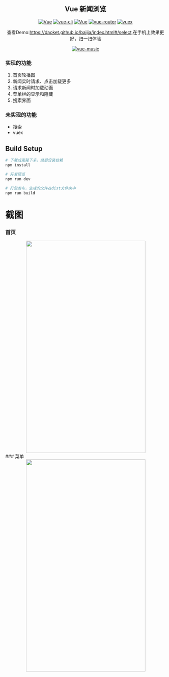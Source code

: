 <h2 align="center">Vue 新闻浏览</h2>
<p align="center">
  <a href="https://daoket.github.io/baijia/index.html#/select"><img src="https://img.shields.io/travis/rust-lang/rust.svg" alt="Vue"></a>
  <a href="https://github.com/vuejs/vue-cli"><img src="https://img.shields.io/badge/vue--cli-v2.4.0-blue.svg" alt="vue-cli"></a>
  <a href="https://github.com/vuejs/vue"><img src="https://img.shields.io/badge/vue-v2.2.2-blue.svg" alt="Vue"></a>
  <a href="https://github.com/vuejs/vue-router"><img src="https://img.shields.io/badge/vue--router-v2.2.0-blue.svg" alt="vue-router"></a>
  <a href="https://github.com/vuejs/vuex"><img src="https://img.shields.io/badge/vuex-v2.0.0-blue.svg" alt="vuex"></a>
</p>
<p align="center">查看Demo:<a href="https://daoket.github.io/baijia/index.html#/select">https://daoket.github.io/baijia/index.html#/select</a>,在手机上效果更好，扫一扫体验</p>
<p align="center"><a href="https://daoket.github.io/baijia/index.html#/select"><img src="https://daoket.github.io/img/qrcode/baijia.png" alt="vue-music"></a></p>


### 实现的功能
1. 首页轮播图
2. 新闻实时请求、点击加载更多
3. 请求新闻时加载动画
4. 菜单栏的显示和隐藏
5. 搜索界面

### 未实现的功能
*   搜索
*   vuex

## Build Setup

``` bash
# 下载或克隆下来，然后安装依赖
npm install

# 开发预览
npm run dev

# 打包发布，生成的文件在dist文件夹中
npm run build
```

# 截图


### 首页
<center>
<img src="https://daoket.github.io/baijia/eg1.jpg" width='375' height='667'/>
</center>
### 菜单
<center>
<img src="https://daoket.github.io/baijia/eg2.jpg" width='375' height='667'/>
</center>
